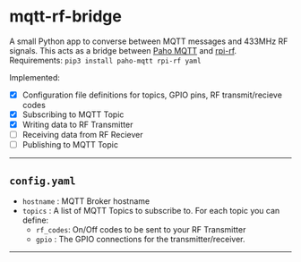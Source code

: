 # mqtt-rf-bridge
A small Python app to converse between MQTT messages and 433MHz RF signals.
This acts as a bridge between [Paho MQTT](https://github.com/eclipse/paho.mqtt.python) and [rpi-rf](https://github.com/milaq/rpi-rf).
Requirements: `pip3 install paho-mqtt rpi-rf yaml`

Implemented:
- [x] Configuration file definitions for topics, GPIO pins, RF transmit/recieve codes
- [x] Subscribing to MQTT Topic
- [x] Writing data to RF Transmitter
- [ ] Receiving data from RF Reciever
- [ ] Publishing to MQTT Topic

---
## `config.yaml`
- `hostname` : MQTT Broker hostname
- `topics` : A list of MQTT Topics to subscribe to. For each topic you can define:
  - `rf_codes`: On/Off codes to be sent to your RF Transmitter
  - `gpio` : The GPIO connections for the transmitter/receiver.
---
  
